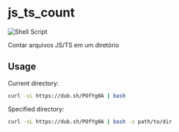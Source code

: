 # js_ts_count

![Shell Script](https://img.shields.io/badge/shell_script-%23121011.svg?style=for-the-badge&logo=gnu-bash&logoColor=white)

Contar arquivos JS/TS em um diretório

## Usage

Current directory:

```sh
curl -sL https://dub.sh/POfYg0A | bash
```

Specified directory:

```sh
curl -sL https://dub.sh/POfYg0A | bash -s path/to/dir
```
